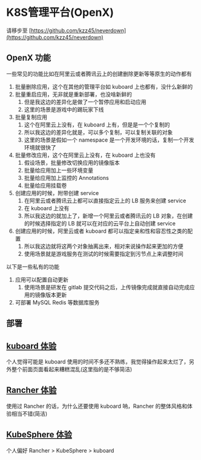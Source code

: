 # K8S管理平台(OpenX)

请移步至 [https://github.com/kzz45/neverdown](https://github.com/kzz45/neverdown)

## OpenX 功能

一些常见的功能比如在阿里云或者腾讯云上的创建删除更新等等原生的动作都有

1. 批量删除应用，这个在其他的管理平台如 kuboard 上也都有，没什么新鲜的
2. 批量重启应用，无非就是重新部署，也没啥新鲜的
   1. 但是我这边的差异化是做了一个暂停应用和启动应用
   2. 这里的场景是游戏中的踢玩家下线
3. 批量复制应用
   1. 这个在阿里云上没有，在 kuboard 上有，但是是一个个复制的
   2. 所以我这边的差异化就是，可以多个复制，可以复制关联的对象
   3. 这里的场景是假如一个 namespace 是一个开发环境的话，复制一个开发环境就很快了
4. 批量修改应用，这个在阿里云上没有，在 kuboard 上也没有
   1. 假设场景，批量修改切换应用的镜像版本
   2. 批量给应用加上一些环境变量
   3. 批量给应用加上监控的 Annotations
   4. 批量给应用挂载卷
5. 创建应用的时候，附带创建 service
   1. 在阿里云或者腾讯云上都可以直接指定云上的 LB 服务来创建 service
   2. 在 kuboard 上没有
   3. 所以我这边的就加上了，新增一个阿里云或者腾讯云的 LB 对象，在创建的时候选择指定的 LB 就可以在对应的云平台上自动创建 service
6. 创建应用的时候，阿里云或者 kuboard 都可以指定亲和性和容忍性之类的配置
   1. 所以我这边就将这两个对象抽离出来，相对来说操作起来更加的方便
   2. 使用场景就是游戏服务在测试的时候需要指定到污节点上来调整时间

以下是一些私有的功能

1. 应用可以配置自动更新
   1. 使用场景是研发在 gitlab 提交代码之后，上传镜像完成就直接自动完成应用的镜像版本更新
2. 可部署 MySQL Redis 等数据库服务

## 部署

## [kuboard 体验](https://kuboard.cn/install/v3/install.html)

个人觉得可能是 kuboard 使用的时间不多还不熟练，我觉得操作起来太烂了，另外整个前面页面看起来糟糕混乱(这里指的是不够简洁)

## [Rancher 体验](https://github.com/rancher/)

使用过 Rancher 的话，为什么还要使用 kuboard 呐，Rancher 的整体风格和体验相当不错(简洁)

## [KubeSphere 体验](https://github.com/kubesphere/kubesphere)

个人偏好 Rancher > KubeSphere > kuboard
